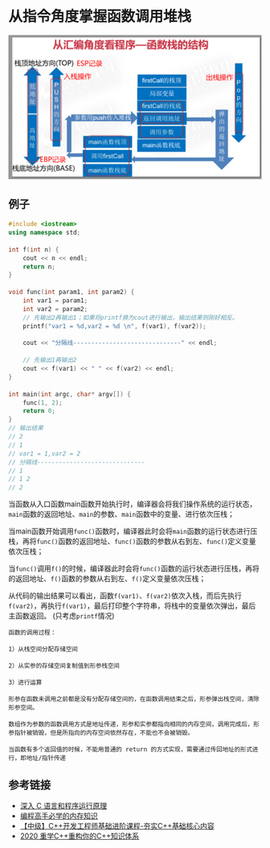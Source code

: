 # 从指令角度掌握函数调用堆栈  

![汇编角度看函数栈结构](汇编角度看函数栈结构.png "汇编角度看函数栈结构")

## 例子
```cpp
#include <iostream>
using namespace std;

int f(int n) {
    cout << n << endl;
    return n;
}

void func(int param1, int param2) {
    int var1 = param1;
    int var2 = param2;
    // 先输出2再输出1；如果将printf换为cout进行输出，输出结果则刚好相反。
    printf("var1 = %d,var2 = %d \n", f(var1), f(var2));

    cout << "分隔线------------------------------" << endl;

    // 先输出1再输出2
    cout << f(var1) << " " << f(var2) << endl;
}

int main(int argc, char* argv[]) {
    func(1, 2);
    return 0;
}
// 输出结果
// 2
// 1
// var1 = 1,var2 = 2 
// 分隔线------------------------------
// 1
// 1 2
// 2
```

当函数从入口函数main函数开始执行时，编译器会将我们操作系统的运行状态，```main```函数的返回地址、```main```的参数、```main```函数中的变量、进行依次压栈；    

当main函数开始调用```func()```函数时，编译器此时会将```main```函数的运行状态进行压栈，再将```func()```函数的返回地址、```func()```函数的参数从右到左、```func()```定义变量依次压栈；    

当```func()```调用```f()```的时候，编译器此时会将```func()```函数的运行状态进行压栈，再将的返回地址、```f()```函数的参数从右到左、```f()```定义变量依次压栈；    
 
从代码的输出结果可以看出，函数```f(var1)```、```f(var2)```依次入栈，而后先执行```f(var2)```，再执行```f(var1)```，最后打印整个字符串，将栈中的变量依次弹出，最后主函数返回。 (只考虑```printf```情况)

```
函数的调用过程：

1）从栈空间分配存储空间

2）从实参的存储空间复制值到形参栈空间

3）进行运算

形参在函数未调用之前都是没有分配存储空间的，在函数调用结束之后，形参弹出栈空间，清除形参空间。

数组作为参数的函数调用方式是地址传递，形参和实参都指向相同的内存空间，调用完成后，形参指针被销毁，但是所指向的内存空间依然存在，不能也不会被销毁。

当函数有多个返回值的时候，不能用普通的 return 的方式实现，需要通过传回地址的形式进行，即地址/指针传递
```
## 参考链接
- [深入 C 语言和程序运行原理](https://time.geekbang.org/column/intro/100100701)
- [编程高手必学的内存知识](https://time.geekbang.org/column/intro/100094901)
- [【中级】C++开发工程师基础进阶课程-夯实C++基础核心内容](https://ke.qq.com/course/464039#term_id=103626440)
- [2020 重学C++重构你的C++知识体系](https://coding.imooc.com/learn/list/414.html)